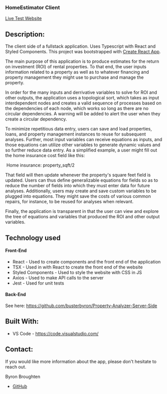 ### HomeEstimator Client

[Live Test Website](https://wwww.homeestimator.net)

## Description:

The client side of a fullstack application. Uses Typescript with React and Styled Components. This project was bootstrapped with [Create React App](https://github.com/facebook/create-react-app).

The main purpose of this application is to produce estimates for the return on investment (ROI) of rental properties. To that end, the user inputs information related to a property as well as to whatever financing and property management they might use to purchase and manage the property.

In order for the many inputs and derrivative variables to solve for ROI and other outputs, the application uses a topological sort, which takes as input interdependent nodes and creates a valid sequence of processes based on the dependencies of each node, which works so long as there are no circular dependencies. A warning will be added to alert the user when they create a circular dependency.

To minimize repetitious data entry, users can save and load properties, loans, and property management instances to reuse for subsequent analyses. Further, most input variables can receive equations as inputs, and those equations can utilize other variables to generate dynamic values and so further reduce data entry. As a simplified example, a user might fill out the home insurance cost field like this:

&nbsp;Home insurance: property_sqft/2

That field will then update whenever the property's square feet field is updated. Users can thus define generalizable equations for fields so as to reduce the number of fields into which they must enter data for future analyses. Additionally, users may create and save custom variables to be plugged into equations. They might save the costs of various common repairs, for instance, to be reused for analyses when relevant.

Finally, the application is transparent in that the user can view and explore the tree of equations and variables that produced the ROI and other output variables.

## Technology used

#### Front-End

- React - Used to create components and the front end of the application
- TSX - Used in with React to create the front end of the website
- Styled Components - Used to style the website with CSS in JS
- Axios - Used to make API calls to the server
- Jest - Used for unit tests

#### Back-End

See here: https://github.com/busterbyron/Property-Analyzer-Server-Side

## Built With:

- VS Code - https://code.visualstudio.com/

## Contact:

If you would like more information about the app, please don't hesitate to reach out.

Byron Broughten

- [GitHub](https://github.com/ByronBroughten)
